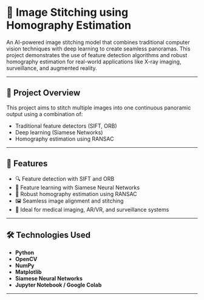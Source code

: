 # 🧠 Image Stitching using Homography Estimation

An AI-powered image stitching model that combines traditional computer vision techniques with deep learning to create seamless panoramas. This project demonstrates the use of feature detection algorithms and robust homography estimation for real-world applications like X-ray imaging, surveillance, and augmented reality.

---

## 📌 Project Overview

This project aims to stitch multiple images into one continuous panoramic output using a combination of:
- Traditional feature detectors (SIFT, ORB)
- Deep learning (Siamese Networks)
- Homography estimation using RANSAC

---

## 🚀 Features

- 🔍 Feature detection with SIFT and ORB
- 🧠 Feature learning with Siamese Neural Networks
- 🔄 Robust homography estimation using RANSAC
- 🖼️ Seamless image alignment and stitching
- 🧪 Ideal for medical imaging, AR/VR, and surveillance systems

---

## 🛠️ Technologies Used

- **Python**
- **OpenCV**
- **NumPy**
- **Matplotlib**
- **Siamese Neural Networks**
- **Jupyter Notebook / Google Colab**

---


